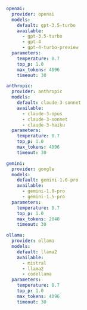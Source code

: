 <!-- --8<------ [start:openai] -->
```yaml
openai:
  provider: openai
  models:
    default: gpt-3.5-turbo
    available:
      - gpt-3.5-turbo
      - gpt-4
      - gpt-4-turbo-preview
  parameters:
    temperature: 0.7
    top_p: 1.0
    max_tokens: 4096
    timeout: 30
```
<!-- --8<------ [end:openai] -->

<!-- --8<------ [start:anthropic] -->
```yaml
anthropic:
  provider: anthropic
  models:
    default: claude-3-sonnet
    available:
      - claude-3-opus
      - claude-3-sonnet
      - claude-3-haiku
  parameters:
    temperature: 0.7
    top_p: 1.0
    max_tokens: 4096
    timeout: 30
```
<!-- --8<------ [end:anthropic] -->

<!-- --8<------ [start:gemini] -->
```yaml
gemini:
  provider: google
  models:
    default: gemini-1.0-pro
    available:
      - gemini-1.0-pro
      - gemini-1.5-pro
  parameters:
    temperature: 0.7
    top_p: 1.0
    max_tokens: 2048
    timeout: 30
```
<!-- --8<------ [end:gemini] -->

<!-- --8<------ [start:ollama] -->
```yaml
ollama:
  provider: ollama
  models:
    default: llama2
    available:
      - mistral
      - llama2
      - codellama
  parameters:
    temperature: 0.7
    top_p: 1.0
    max_tokens: 4096
    timeout: 30
```
<!-- --8<------ [end:ollama] -->
